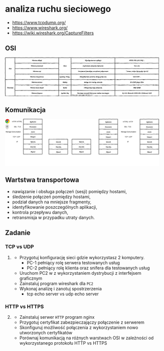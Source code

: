 # analiza ruchu sieciowego

  * https://www.tcpdump.org/
  * https://www.wireshark.org/
  * https://wiki.wireshark.org/CaptureFilters

## OSI

  ![osi-iso](osi.svg)

## Komunikacja

  ![osi-flow](osi-flow.svg)

## Wartstwa transportowa

  * nawiązanie i obsługa połączeń (sesji) pomiędzy hostami,
  * śledzenie połączeń pomiędzy hostami,
  * podział danych na mniejsze fragmenty,
  * identyfikowanie poszczególnych aplikacji,
  * kontrola przepływu danych,
  * retransmisja w przypadku utraty danych.

## Zadanie 

### TCP vs UDP
1.
   * Przygotuj konfigurację sieci gdzie wykorzystasz 2 komputery. 
     * PC-1 pełniący rolę serwera testowanych usług
     * PC-2 pełniący rolę klienta oraz snifera dla testowanych usług
   * Uruchom PC2 w z wykorzystaniem dystrybucji z interfejsem graficznym
   * Zainstaluj program wireshark dla ``PC2``
   * Wykonaj analizę i zanotuj spostrzerzenia
     * tcp echo server vs udp echo server

### HTTP vs HTTPS
2. 
   * Zainstaluj serwer ``HTTP`` program nginx
   * Przygotuj certyfikat zabezpieczajączy połączenie z serwerem
   * Skonfiguruj możliwość połączenia z wykorzystaniem nowo utworzonych certyfikatów
   * Porównaj komunikacją na różnych warstwach OSI w zależności od wykorzystanego protokołu HTTP vs HTTPS
